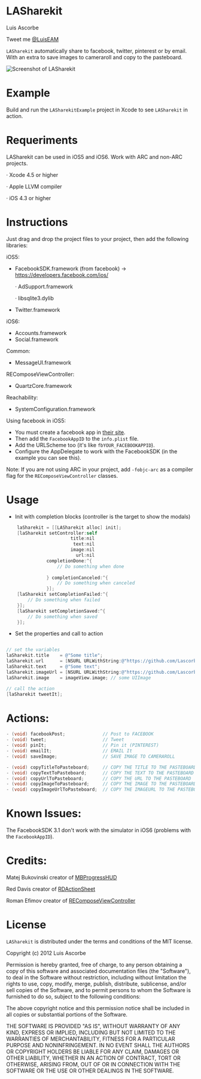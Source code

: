 LASharekit
==========

Luis Ascorbe

Tweet me [@LuisEAM](http://twitter.com/luiseam)

`LASharekit` automatically share to facebook, twitter, pinterest or by email. With an extra to save images to cameraroll and copy to the pasteboard.

![Screenshot of LASharekit](https://raw.github.com/Lascorbe/LASharekit/master/captura.png  "LASharekit Screenshot")

Example
==========
Build and run the `LASharekitExample` project in Xcode to see `LASharekit` in action.


Requeriments
==========

LASharekit can be used in iOS5 and iOS6. Work with ARC and non-ARC projects.

· Xcode 4.5 or higher

· Apple LLVM compiler

· iOS 4.3 or higher

Instructions
==========

Just drag and drop the project files to your project, then add the following libraries:

iOS5:
- FacebookSDK.framework (from facebook) -> https://developers.facebook.com/ios/

  · AdSupport.framework

  · libsqlite3.dylib

- Twitter.framework

iOS6:
- Accounts.framework 
- Social.framework 

Common:
- MessageUI.framework

REComposeViewController:
- QuartzCore.framework 

Reachability:
- SystemConfiguration.framework 


Using facebook in iOS5:

* You must create a facebook app in [their site](https://developers.facebook.com/apps).
* Then add the `FacebookAppID` to the `info.plist` file.
* Add the URLScheme too (it's like `fbYOUR_FACEBOOKAPPID`).
* Configure the AppDelegate to work with the FacebookSDK (in the example you can see this).

Note: If you are not using ARC in your project, add `-fobjc-arc` as a compiler flag for the `REComposeViewController` classes.

Usage
==========

* Init with completion blocks (controller is the target to show the modals)

``` objective-c
    laSharekit = [[LASharekit alloc] init];
    [laSharekit setController:self
                        title:nil
                         text:nil
                        image:nil
                          url:nil
               completionDone:^{
                   // Do something when done
                   
               } completionCanceled:^{
                   // Do something when canceled
               }];
    [laSharekit setCompletionFailed:^{
        // Do something when failed
    }];
    [laSharekit setCompletionSaved:^{
        // Do something when saved
    }];
```


* Set the properties and call to action

``` objective-c

// set the variables
laSharekit.title    = @"Some title";
laSharekit.url      = [NSURL URLWithString:@"https://github.com/Lascorbe/LASharekit"];
laSharekit.text     = @"Some text";
laSharekit.imageUrl = [NSURL URLWithString:@"https://github.com/Lascorbe/LASharekit/image"];
laSharekit.image    = imageView.image; // some UIImage

// call the action
[laSharekit tweetIt];
```


Actions:
==========
``` objective-c
- (void) facebookPost;              // Post to FACEBOOK
- (void) tweet;                     // Tweet
- (void) pinIt;                     // Pin it (PINTEREST)
- (void) emailIt;                   // EMAIL It
- (void) saveImage;                 // SAVE IMAGE TO CAMERAROLL

- (void) copyTitleToPasteboard;     // COPY THE TITLE TO THE PASTEBOARD
- (void) copyTextToPasteboard;      // COPY THE TEXT TO THE PASTEBOARD
- (void) copyUrlToPasteboard;       // COPY THE URL TO THE PASTEBOARD
- (void) copyImageToPasteboard;     // COPY THE IMAGE TO THE PASTEBOARD
- (void) copyImageUrlToPasteboard;  // COPY THE IMAGEURL TO THE PASTEBOARD
```

Known Issues:
==========
The FacebookSDK 3.1 don't work with the simulator in iOS6 (problems with the `FacebookAppID`).


Credits:
==========

Matej Bukovinski creator of [MBProgressHUD](https://github.com/jdg/MBProgressHUD)

Red Davis creator of [RDActionSheet](https://github.com/reddavis/RDActionSheet)

Roman Efimov creator of [REComposeViewController](https://github.com/romaonthego/REComposeViewController)


License
=======

`LASharekit` is distributed under the terms and conditions of the MIT license. 

Copyright (c) 2012 Luis Ascorbe

Permission is hereby granted, free of charge, to any person obtaining a copy of this software and associated documentation files (the "Software"), to deal in the Software without restriction, including without limitation the rights to use, copy, modify, merge, publish, distribute, sublicense, and/or sell copies of the Software, and to permit persons to whom the Software is furnished to do so, subject to the following conditions:

The above copyright notice and this permission notice shall be included in all copies or substantial portions of the Software.

THE SOFTWARE IS PROVIDED "AS IS", WITHOUT WARRANTY OF ANY KIND, EXPRESS OR IMPLIED, INCLUDING BUT NOT LIMITED TO THE WARRANTIES OF MERCHANTABILITY, FITNESS FOR A PARTICULAR PURPOSE AND NONINFRINGEMENT. IN NO EVENT SHALL THE AUTHORS OR COPYRIGHT HOLDERS BE LIABLE FOR ANY CLAIM, DAMAGES OR OTHER LIABILITY, WHETHER IN AN ACTION OF CONTRACT, TORT OR OTHERWISE, ARISING FROM, OUT OF OR IN CONNECTION WITH THE SOFTWARE OR THE USE OR OTHER DEALINGS IN THE SOFTWARE.
